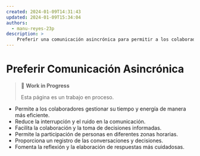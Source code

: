 ```yaml
---
created: 2024-01-09T14:31:43
updated: 2024-01-09T15:34:04
authors:
  - manu-reyes-23p
description: >
    Preferir una comunicación asincrónica para permitir a los colaboradores gestionar su tiempo y energía de manera más eficiente.
---
```


# Preferir Comunicación Asincrónica

> 🚧 **Work in Progress**
>
> Esta página es un trabajo en proceso.

- Permite a los colaboradores gestionar su tiempo y energía de manera más eficiente.
- Reduce la interrupción y el ruido en la comunicación.
- Facilita la colaboración y la toma de decisiones informadas.
- Permite la participación de personas en diferentes zonas horarias.
- Proporciona un registro de las conversaciones y decisiones.
- Fomenta la reflexión y la elaboración de respuestas más cuidadosas.
